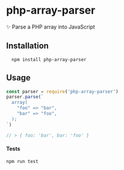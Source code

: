 # php-array-parser

✨ Parse a PHP array into JavaScript

## Installation

```shell
  npm install php-array-parser
```

## Usage

```js
const parser = require('php-array-parser')
parser.parse(`
  array(
    "foo" => "bar",
    "bar" => "foo",
  );
`)

// > { foo: 'bar', bar: 'foo' }
```

#### Tests

```shell
npm run test
```
